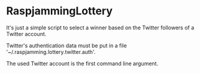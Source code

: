 # RaspjammingLottery

It's just a simple script to select a winner based on the Twitter followers of
a Twitter account.

Twitter's authentication data must be put in a file
'~/.raspjamming.lottery.twitter.auth'.

The used Twitter account is the first command line argument.
